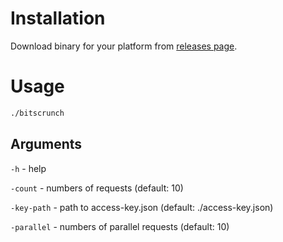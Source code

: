 # Installation

Download binary for your platform from
[releases page](https://github.com/EgorHenek/bitscrunch/releases/latest).

# Usage

```bash
./bitscrunch
```

## Arguments

`-h` - help

`-count` - numbers of requests (default: 10)

`-key-path` - path to access-key.json (default: ./access-key.json)

`-parallel` - numbers of parallel requests (default: 10)
